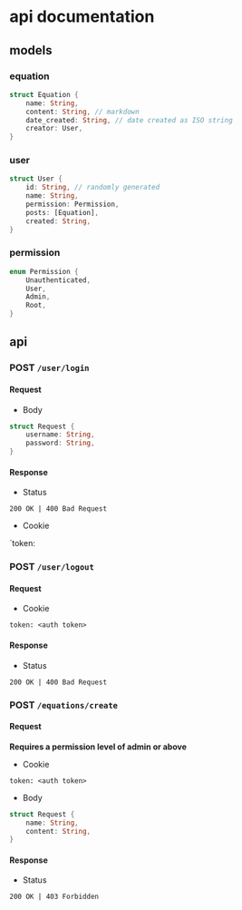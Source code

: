 # api documentation

## models

### equation

```rs
struct Equation {
    name: String,
    content: String, // markdown
    date_created: String, // date created as ISO string
    creator: User,
}
```

### user

```rs
struct User {
    id: String, // randomly generated
    name: String,
    permission: Permission,
    posts: [Equation],
    created: String,
}
```

### permission

```rs
enum Permission {
    Unauthenticated,
    User,
    Admin,
    Root,
}
```

## api

### POST `/user/login`

#### Request

* Body

```rs
struct Request {
    username: String,
    password: String,
}
```

#### Response

* Status

`200 OK | 400 Bad Request`

* Cookie

`token: <auth token>

### POST `/user/logout`

#### Request

* Cookie

`token: <auth token>`

#### Response

* Status

`200 OK | 400 Bad Request`

### POST `/equations/create`

#### Request

**Requires a permission level of admin or above**

* Cookie

`token: <auth token>`

* Body

```rs
struct Request {
    name: String,
    content: String,
}
```

#### Response

* Status

`200 OK | 403 Forbidden`

